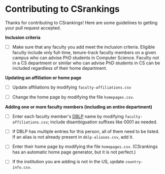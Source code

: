 # Contributing to CSrankings

Thanks for contributing to CSrankings! Here are some guidelines to getting your pull request accepted.

**Inclusion criteria**

- [ ] Make sure that any faculty you add meet the inclusion
criteria. Eligible faculty include only full-time, tenure-track
faculty members on a given campus who can advise PhD students in
Computer Science. Faculty not in a CS department or similar who can
advise PhD students in CS can be included regardless of their home
department.

**Updating an affiliation or home page**

- [ ] Update affiliations by modifying `faculty-affiliations.csv`

- [ ] Change the home page by modifying the file `homepages.csv`.

**Adding one or more faculty members (including an entire department)**

- [ ] Enter each faculty member's [DBLP](http://dblp.org) name by modifying `faculty-affiliations.csv`; include disambiguation suffixes like 0001 as needed.

- [ ] If DBLP has multiple entries for this person, all of them need to be listed. If an alias is not already present in `dblp-aliases.csv`, add it.

- [ ] Enter their home page by modifying the file `homepages.csv`.
(CSrankings has an automatic home page generator, but it is not perfect.)

- [ ] If the institution you are adding is not in the US,
update `country-info.csv`.


